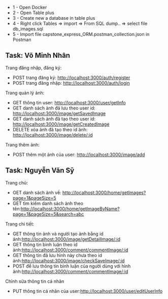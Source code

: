 - 1 - Open Docker
- 2 - Open Table plus
- 3 - Create new a database in table plus
- 4 - Right click Tables => import => From SQL dump.. => select file db_images.sql
- 5 - Import file capstone_express_ORM.postman_collection.json in Postman
## Task: Võ Minh Nhân
Trang đăng nhập, đăng ký:
- POST trang đăng ký: [http://localhost:3000/auth/register](http://localhost:3000/auth/register)
- POST trang đăng nhập: [http://localhost:3000/auth/login](http://localhost:3000/auth/login)

Trang quản lý ảnh:
- GET thông tin user: [http://localhost:3000/user/getInfo](http://localhost:3000/user/getInfo)
- GET danh sách ảnh đã lưu theo user id: [http://localhost:3000/image/getSavedImage](http://localhost:3000/image/getSavedImage)
- GET danh sách ảnh đã tạo theo user id: [http://localhost:3000/image/getCreatedImage](http://localhost:3000/image/getCreatedImage)
- DELETE xóa ảnh đã tạo theo id ảnh: [http://localhost:3000/image/delete/:id](http://localhost:3000/image/delete/:id)

Trang thêm ảnh:
- POST thêm một ảnh của user: [http://localhost:3000/image/add](http://localhost:3000/image/add)

## Task: Nguyễn Văn Sỹ
Trang chủ:
- GET danh sách ảnh về: [http://localhost:3000/home/getImages?page=1&pageSize=5](http://localhost:3000/home/getImages?page=1&pageSize=3)
- GET tìm kiếm danh sách ảnh theo tên:[http://localhost:3000/home/getImageByName?page=1&pageSize=5&search=abc](http://localhost:3000/home/getImageByName?page=1&pageSize=1&search=a)

Trang chi tiết:
- GET thông tin ảnh và người tạo ảnh bằng id ảnh:[http://localhost:3000/image/getDetailImage/:id](http://localhost:3000/image/getDetailImage/:id)
- GET thông tin bình luận theo id ảnh:[http://localhost:3000/comment/commentImage/:id](http://localhost:3000/comment/commentImage/:id)
- GET thông tin đã lưu hình này chưa theo id ảnh:[http://localhost:3000/image/checkSaveImage/:id](http://localhost:3000/image/checkSaveImage/:id)
- POST để lưu thông tin bình luận của người dùng với hình ảnh:[http://localhost:3000/comment/commentImage/:id](http://localhost:3000/comment/commentImage/:id)

Chỉnh sửa thông tin cá nhân
- PUT thông tin cá nhân của user:[http://localhost:3000/user/editUserInfo](http://localhost:3000/user/editUserInfo)
